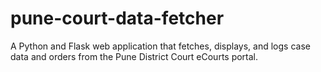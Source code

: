 # pune-court-data-fetcher
A Python and Flask web application that fetches, displays, and logs case data and orders from the Pune District Court eCourts portal.
